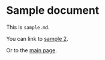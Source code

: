 # Sample document

This is `sample.md`.

You can link to [sample 2](sample2.html).

Or to the [main page](/).
